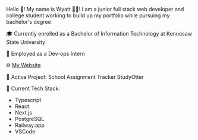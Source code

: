 Hello 👋! My name is Wyatt 🧑‍💻! I am a junior full stack web developer and college student working to build up my portfolio while pursuing my bachelor's degree

🎓 Currently enrolled as a Bachelor of Information Technology at Kennesaw State University

🔧 Employed as a Dev-ops Intern

🌐 <a href="https://www.awhaston.dev" target="_blank">My Website</a>

🚧 Active Project: School Assignment Tracker StudyOtter

🚀 Current Tech Stack:
- Typescript
- React
- Next.js
- PostgreSQL
- Railway.app
- VSCode
